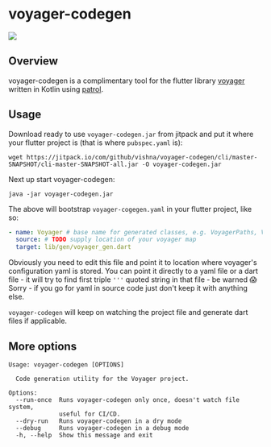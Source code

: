 # voyager-codegen

![](http://giphygifs.s3.amazonaws.com/media/TF3uA6xGKOohO/giphy.gif)

## Overview

voyager-codegen is a complimentary tool for the flutter library [voyager](https://github.com/vishna/voyager) written in Kotlin using [patrol](https://github.com/vishna/patrol).

## Usage

Download ready to use `voyager-codegen.jar` from jitpack and put it where your flutter project is (that is where `pubspec.yaml` is):

```
wget https://jitpack.io/com/github/vishna/voyager-codegen/cli/master-SNAPSHOT/cli-master-SNAPSHOT-all.jar -O voyager-codegen.jar
```

Next up start voyager-codegen:

```
java -jar voyager-codegen.jar
```

The above will bootstrap `voyager-cogegen.yaml` in your flutter project, like so:

```yaml
- name: Voyager # base name for generated classes, e.g. VoyagerPaths, VoyagerTests etc.
  source: # TODO supply location of your voyager map
  target: lib/gen/voyager_gen.dart
```

Obviously you need to edit this file and point it to location where voyager's configuration yaml is stored. You can point it directly to a yaml file or a dart file - it will try to find first triple ```'''``` quoted string in that file - be warned 😱 Sorry - if you go for yaml in source code just don't keep it with anything else.

`voyager-codegen` will keep on watching the project file and generate dart files if applicable.


## More options
```
Usage: voyager-codegen [OPTIONS]

  Code generation utility for the Voyager project.

Options:
  --run-once  Runs voyager-codegen only once, doesn't watch file system,
              useful for CI/CD.
  --dry-run   Runs voyager-codegen in a dry mode
  --debug     Runs voyager-codegen in a debug mode
  -h, --help  Show this message and exit
```